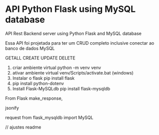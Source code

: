 # API Python Flask using MySQL database
API Rest Backend server using Python Flask and MySQL database

Essa API foi projetada para ter um CRUD completo inclusive conectar ao banco de dados MySQL

GETALL
CREATE
UPDATE
DELETE




1. criar ambiente virtual
python -m venv venv
2. ativar ambiente virtual
venv/Scripts/activate.bat (windows)
3. Instalar o flask
pip install flask
4. pip install python-dotenv
5. Install Flask-MySQLdb
pip install flask-mysqldb


From Flask
make_response,

jsonify

request
from flask_mysqldb import MySQL

// ajustes readme
